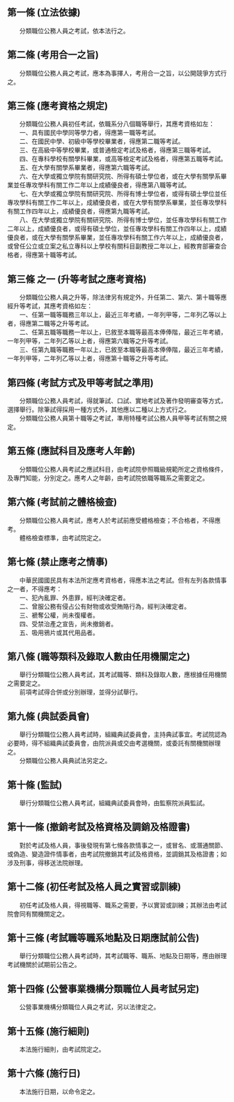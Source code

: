 第一條 (立法依據)
-----------------
　　分類職位公務人員之考試，依本法行之。  


第二條 (考用合一之旨)
---------------------
　　分類職位公務人員之考試，應本為事擇人，考用合一之旨，以公開競爭方式行之。  


第三條 (應考資格之規定)
-----------------------
　　分類職位公務人員初任考試，依職系分八個職等舉行，其應考資格如左：  
　　一、具有國民中學同等學力者，得應第一職等考試。  
　　二、在國民中學、初級中等學校畢業者，得應第二職等考試。  
　　三、在高級中等學校畢業，或普通檢定考試及格者，得應第三職等考試。  
　　四、在專科學校有關學科畢業，或高等檢定考試及格者，得應第五職等考試。  
　　五、在大學有關學系畢業者，得應第六職等考試。  
　　六、在大學或獨立學院有關研究院、所得有碩士學位者，或在大學有關學系畢業並任專攻學科有關工作二年以上成績優良者，得應第八職等考試。  
　　七、在大學或獨立學院有關研究院、所得有博士學位者，或得有碩士學位並任專攻學科有關工作二年以上，成績優良者，或在大學有關學系畢業，並任專攻學科有關工作四年以上，成績優良者，得應第九職等考試。  
　　八、在大學或獨立學院有關研究院、所得有博士學位，並任專攻學科有關工作二年以上，成績優良者，或得有碩士學位，並任專攻學科有關工作四年以上，成績優良者，或在大學有關學系畢業，並任專攻學科有關工作六年以上，成績優良者，或曾任公立或立案之私立專科以上學校有關科目副教授二年以上，經教育部審查合格者，得應第十職等考試。  


第三條 之一 (升等考試之應考資格)
--------------------------------
　　分類職位公務人員之升等，除法律另有規定外，升任第二、第六、第十職等應經升等考試，其應考資格如左：  
　　一、任第一職等職務三年以上，最近三年考績，一年列甲等，二年列乙等以上者，得應第二職等之升等考試。  
　　二、任第五職等職務一年以上，已敘至本職等最高本俸俸階，最近三年考績，一年列甲等，二年列乙等以上者，得應第六職等之升等考試。  
　　三、任第九職等職務一年以上，已敘至本職等最高本俸俸階，最近三年考績，一年列甲等，二年列乙等以上者，得應第十職等之升等考試。  


第四條 (考試方式及甲等考試之準用)
---------------------------------
　　分類職位公務人員考試，得就筆試、口試、實地考試及著作發明審查等方式，選擇舉行。除筆試得採用一種方式外，其他應以二種以上方式行之。  
　　分類職位公務人員第十職等之考試，準用特種考試公務人員甲等考試有關之規定。  


第五條 (應試科目及應考人年齡)
-----------------------------
　　分類職位公務人員考試之應試科目，由考試院參照職級規範所定之資格條件，及專門知能，分別定之。應考人之年齡，由考試院依職等職系之需要定之。  


第六條 (考試前之體格檢查)
-------------------------
　　分類職位公務人員考試，應考人於考試前應受體格檢查；不合格者，不得應考。  
　　體格檢查標準，由考試院定之。  


第七條 (禁止應考之情事)
-----------------------
　　中華民國國民具有本法所定應考資格者，得應本法之考試。但有左列各款情事之一者，不得應考：  
　　一、犯內亂罪、外患罪，經判決確定者。  
　　二、曾服公務有侵占公有財物或收受賄賂行為，經判決確定者。  
　　三、褫奪公權，尚未復權者。  
　　四、受禁治產之宣告，尚未撤銷者。  
　　五、吸用鴉片或其代用品者。  


第八條 (職等類科及錄取人數由任用機關定之)
-----------------------------------------
　　舉行分類職位公務人員考試，其考試職等、類科及錄取人數，應根據任用機關之需要定之。  
　　前項考試得合併或分別辦理，並得分試舉行。  


第九條 (典試委員會)
-------------------
　　舉行分類職位公務人員考試時，組織典試委員會，主持典試事宜。考試院認為必要時，得不組織典試委員會，由院派員或交由考選機關，或委託有關機關辦理之。  
　　分類職位公務人員典試法另定之。  


第十條 (監試)
-------------
　　舉行分類職位公務人員考試，組織典試委員會時，由監察院派員監試。  


第十一條 (撤銷考試及格資格及調銷及格證書)
-----------------------------------------
　　對於考試及格人員，事後發現有第七條各款情事之一，或冒名、或潛通關節、或偽造、變造證件情事者，由考試院撤銷其考試及格資格，並調銷其及格證書；如涉及刑事，得移送法院辦理。  


第十二條 (初任考試及格人員之實習或訓練)
---------------------------------------
　　初任考試及格人員，得視職等、職系之需要，予以實習或訓練；其辦法由考試院會同有關機關定之。  


第十三條 (考試職等職系地點及日期應試前公告)
-------------------------------------------
　　舉行分類職位公務人員考試時，其考試職等、職系、地點及日期等，應由辦理考試機關於試期前公告之。  


第十四條 (公營事業機構分類職位人員考試另定)
-------------------------------------------
　　公營事業機構分類職位人員之考試，另以法律定之。  


第十五條 (施行細則)
-------------------
　　本法施行細則，由考試院定之。  


第十六條 (施行日)
-----------------
　　本法施行日期，以命令定之。